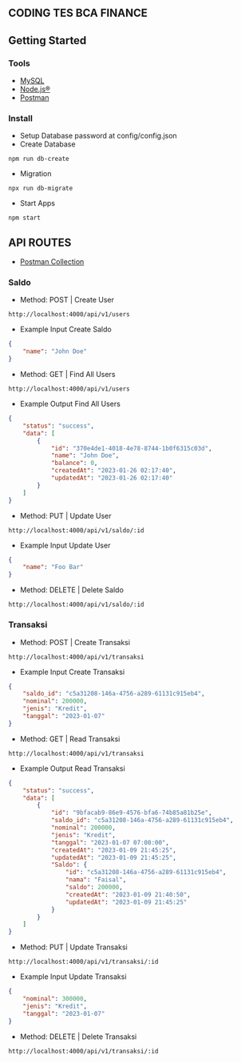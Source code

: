 ## CODING TES BCA FINANCE

## Getting Started
### Tools
- [MySQL](https://www.mysql.com/)
- [Node.js®](https://nodejs.org/en/)
- [Postman](https://www.postman.com/)

### Install
- Setup Database password at config/config.json
- Create Database
```
npm run db-create
```
- Migration
```
npx run db-migrate
```
- Start Apps
```
npm start
```

## API ROUTES
- [Postman Collection](https://api.postman.com/collections/15112453-094020ed-edf8-4f3f-b258-6cc46a9d81bd?access_key=PMAT-01GPBGGRJP4WMV7QPKKVJE4HWY)
### Saldo
- Method: POST | Create User
```
http://localhost:4000/api/v1/users
```
- Example Input Create Saldo
```JSON
{
    "name": "John Doe"
}
 ```
- Method: GET | Find All Users
```
http://localhost:4000/api/v1/users
```
- Example Output Find All Users
```JSON
{
    "status": "success",
    "data": [
        {
            "id": "370e4de1-4018-4e78-8744-1b0f6315c03d",
            "name": "John Doe",
            "balance": 0,
            "createdAt": "2023-01-26 02:17:40",
            "updatedAt": "2023-01-26 02:17:40"
        }
    ]
}
```
- Method: PUT | Update User
```
http://localhost:4000/api/v1/saldo/:id
```
- Example Input Update User
```JSON
{
    "name": "Foo Bar"
}
 ```
- Method: DELETE | Delete Saldo
```
http://localhost:4000/api/v1/saldo/:id
```
### Transaksi
- Method: POST | Create Transaksi
```
http://localhost:4000/api/v1/transaksi
```
- Example Input Create Transaksi
```JSON
{
    "saldo_id": "c5a31208-146a-4756-a289-61131c915eb4",
    "nominal": 200000,
    "jenis": "Kredit",
    "tanggal": "2023-01-07"
}
```
- Method: GET | Read Transaksi
```
http://localhost:4000/api/v1/transaksi
```
- Example Output Read Transaksi
```JSON
{
    "status": "success",
    "data": [
        {
            "id": "9bfacab9-86e9-4576-bfa6-74b85a81b25e",
            "saldo_id": "c5a31208-146a-4756-a289-61131c915eb4",
            "nominal": 200000,
            "jenis": "Kredit",
            "tanggal": "2023-01-07 07:00:00",
            "createdAt": "2023-01-09 21:45:25",
            "updatedAt": "2023-01-09 21:45:25",
            "Saldo": {
                "id": "c5a31208-146a-4756-a289-61131c915eb4",
                "nama": "Faisal",
                "saldo": 200000,
                "createdAt": "2023-01-09 21:40:50",
                "updatedAt": "2023-01-09 21:45:25"
            }
        }
    ]
}
```
- Method: PUT | Update Transaksi
```
http://localhost:4000/api/v1/transaksi/:id
```
- Example Input Update Transaksi
```JSON
{
    "nominal": 300000,
    "jenis": "Kredit",
    "tanggal": "2023-01-07"
}
```
- Method: DELETE | Delete Transaksi
```
http://localhost:4000/api/v1/transaksi/:id
```
